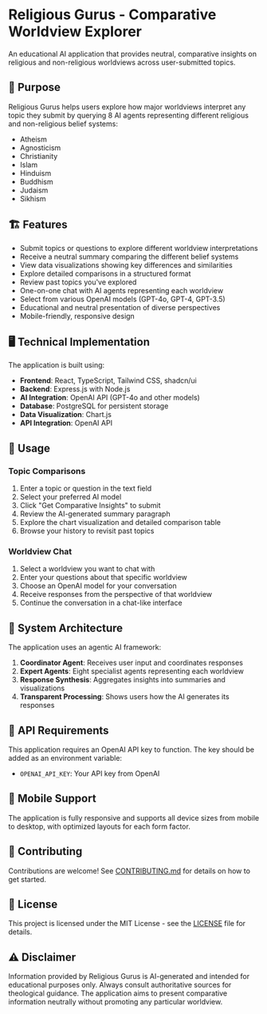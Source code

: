 # Religious Gurus - Comparative Worldview Explorer

An educational AI application that provides neutral, comparative insights on religious and non-religious worldviews across user-submitted topics.

## 🧭 Purpose

Religious Gurus helps users explore how major worldviews interpret any topic they submit by querying 8 AI agents representing different religious and non-religious belief systems:

- Atheism
- Agnosticism
- Christianity
- Islam
- Hinduism
- Buddhism
- Judaism
- Sikhism

## 🏗️ Features

- Submit topics or questions to explore different worldview interpretations
- Receive a neutral summary comparing the different belief systems
- View data visualizations showing key differences and similarities
- Explore detailed comparisons in a structured format
- Review past topics you've explored
- One-on-one chat with AI agents representing each worldview
- Select from various OpenAI models (GPT-4o, GPT-4, GPT-3.5)
- Educational and neutral presentation of diverse perspectives
- Mobile-friendly, responsive design

## 🖥️ Technical Implementation

The application is built using:

- **Frontend**: React, TypeScript, Tailwind CSS, shadcn/ui
- **Backend**: Express.js with Node.js
- **AI Integration**: OpenAI API (GPT-4o and other models)
- **Database**: PostgreSQL for persistent storage
- **Data Visualization**: Chart.js
- **API Integration**: OpenAI API

## 📝 Usage

### Topic Comparisons
1. Enter a topic or question in the text field
2. Select your preferred AI model
3. Click "Get Comparative Insights" to submit
4. Review the AI-generated summary paragraph
5. Explore the chart visualization and detailed comparison table
6. Browse your history to revisit past topics

### Worldview Chat
1. Select a worldview you want to chat with
2. Enter your questions about that specific worldview
3. Choose an OpenAI model for your conversation
4. Receive responses from the perspective of that worldview
5. Continue the conversation in a chat-like interface

## 🧬 System Architecture

The application uses an agentic AI framework:

1. **Coordinator Agent**: Receives user input and coordinates responses
2. **Expert Agents**: Eight specialist agents representing each worldview
3. **Response Synthesis**: Aggregates insights into summaries and visualizations
4. **Transparent Processing**: Shows users how the AI generates its responses

## 🔐 API Requirements

This application requires an OpenAI API key to function. The key should be added as an environment variable:
- `OPENAI_API_KEY`: Your API key from OpenAI

## 📱 Mobile Support

The application is fully responsive and supports all device sizes from mobile to desktop, with optimized layouts for each form factor.

## 🤝 Contributing

Contributions are welcome! See [CONTRIBUTING.md](CONTRIBUTING.md) for details on how to get started.

## 📜 License

This project is licensed under the MIT License - see the [LICENSE](LICENSE) file for details.

## ⚠️ Disclaimer

Information provided by Religious Gurus is AI-generated and intended for educational purposes only. Always consult authoritative sources for theological guidance. The application aims to present comparative information neutrally without promoting any particular worldview.